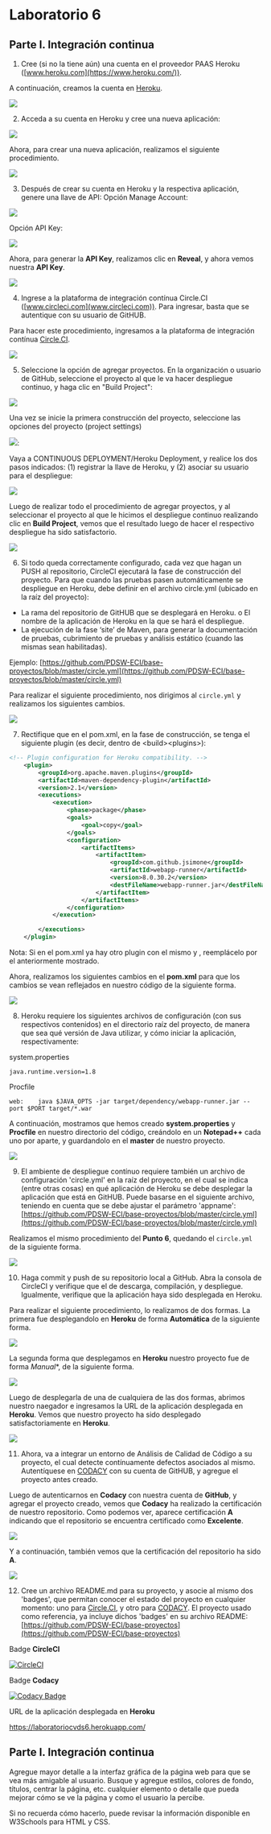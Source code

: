 # Laboratorio 6
## Parte I. Integración continua

1.  Cree (si no la tiene aún) una cuenta en el proveedor PAAS Heroku ([www.heroku.com](https://www.heroku.com/)).

A continuación, creamos la cuenta en [Heroku](https://www.heroku.com/).

<img  src="https://github.com/JuanMunozD/CVDS-6/blob/master/Im%C3%A1genes/Parte1.1.PNG">

2.  Acceda a su cuenta en Heroku y cree una nueva aplicación:

<img  src="https://github.com/PDSW-ECI/WebApp-Heroku-CircleCI-CI/blob/master/img/HerokuCreateApp.png">
	
Ahora, para crear una nueva aplicación, realizamos el siguiente procedimiento.
	
<img  src="https://github.com/JuanMunozD/CVDS-6/blob/master/Im%C3%A1genes/Parte1.2.png">

3.  Después de crear su cuenta en Heroku y la respectiva aplicación, genere una llave de API: Opción Manage Account:

<img  src="https://github.com/PDSW-ECI/WebApp-Heroku-CircleCI-CI/blob/master/img/ManageAccount.png">
	
Opción API Key:
	
<img  src="https://github.com/PDSW-ECI/WebApp-Heroku-CircleCI-CI/blob/master/img/GenerateKey.png">
	
Ahora, para generar la **API Key**, realizamos clic en **Reveal**, y ahora vemos nuestra **API Key**.
	
<img  src="https://github.com/JuanMunozD/CVDS-6/blob/master/Im%C3%A1genes/Parte1.3.png">

4.  Ingrese a la plataforma de integración contínua Circle.CI ([www.circleci.com](www.circleci.com)). Para ingresar, basta que se autentique con su usuario de GitHUB.

Para hacer este procedimiento, ingresamos a la plataforma de integración contínua [Circle.CI](https://circleci.com/).

<img  src="https://github.com/JuanMunozD/CVDS-6/blob/master/Im%C3%A1genes/Parte1.4.png">

5.  Seleccione la opción de agregar proyectos. En la organización o usuario de GitHub, seleccione el proyecto al que le va hacer despliegue continuo, y haga clic en "Build Project":

<img  src="https://github.com/PDSW-ECI/WebApp-Heroku-CircleCI-CI/blob/master/img/AppBuild.png">

Una vez se inicie la primera construcción del proyecto, seleccione las opciones del proyecto (project settings)

<img  src="https://github.com/PDSW-ECI/WebApp-Heroku-CircleCI-CI/blob/master/img/ProjectSettings2.png">:

Vaya a CONTINUOUS DEPLOYMENT/Heroku Deployment, y realice los dos pasos indicados: (1) registrar la llave de Heroku, y (2) asociar su usuario para el despliegue:

<img  src="https://github.com/PDSW-ECI/WebApp-Heroku-CircleCI-CI/blob/master/img/SetDeployUser.png">

Luego de realizar todo el procedimiento de agregar proyectos, y al seleccionar el proyecto al que le hicimos el despliegue continuo realizando clic en **Build Project**, vemos que el resultado luego de hacer el respectivo despliegue ha sido satisfactorio.

<img  src="https://github.com/JuanMunozD/CVDS-6/blob/master/Im%C3%A1genes/Parte1.5.png">

6.  Si todo queda correctamente configurado, cada vez que hagan un PUSH al repositorio, CircleCI ejecutará la fase de construcción del proyecto. Para que cuando las pruebas pasen automáticamente se despliegue en Heroku, debe definir en el archivo circle.yml (ubicado en la raíz del proyecto):
*   La rama del repositorio de GitHUB que se desplegará en Heroku. o El nombre de la aplicación de Heroku en la que se hará el despliegue.
*   La ejecución de la fase ‘site’ de Maven, para generar la documentación de pruebas, cubrimiento de pruebas y análisis estático (cuando las mismas sean habilitadas).

Ejemplo:
[https://github.com/PDSW-ECI/base-proyectos/blob/master/circle.yml](https://github.com/PDSW-ECI/base-proyectos/blob/master/circle.yml)

Para realizar el siguiente procedimiento, nos dirigimos al ```circle.yml``` y realizamos los siguientes cambios.

<img  src="https://github.com/JuanMunozD/CVDS-6/blob/master/Im%C3%A1genes/Parte1.6.png">

7.  Rectifique que en el pom.xml, en la fase de construcción, se tenga el siguiente plugin (es decir, dentro de \<build>\<plugins>):

```xml
<!-- Plugin configuration for Heroku compatibility. -->
    <plugin>
        <groupId>org.apache.maven.plugins</groupId>
        <artifactId>maven-dependency-plugin</artifactId>
        <version>2.1</version>
        <executions>
            <execution>
                <phase>package</phase>
                <goals>
                    <goal>copy</goal>
                </goals>
                <configuration>
                    <artifactItems>
                        <artifactItem>
                            <groupId>com.github.jsimone</groupId>
                            <artifactId>webapp-runner</artifactId>
                            <version>8.0.30.2</version>
                            <destFileName>webapp-runner.jar</destFileName>
                        </artifactItem>
                    </artifactItems>
                </configuration>
            </execution>

        </executions>
    </plugin>
```           		
	
Nota: Si en el pom.xml ya hay otro plugin con el mismo <groupId> y <artifactId>, reemplácelo por el anteriormente mostrado.
	
Ahora, realizamos los siguientes cambios en el **pom.xml** para que los cambios se vean reflejados en nuestro código de la siguiente forma.
	
<img  src="https://github.com/JuanMunozD/CVDS-6/blob/master/Im%C3%A1genes/Parte1.7.png">

8.  Heroku requiere los siguientes archivos de configuración (con sus respectivos contenidos) en el directorio raíz del proyecto, de manera que sea qué versión de Java utilizar, y cómo iniciar la aplicación, respectivamente:

system.properties

```java.runtime.version=1.8```

Procfile 

```web:    java $JAVA_OPTS -jar target/dependency/webapp-runner.jar --port $PORT target/*.war```
	
A continuación, mostramos que hemos creado **system.properties** y **Procfile** en nuestro directorio del código, creándolo en un **Notepad++** cada uno por aparte, y guardandolo en el **master** de nuestro proyecto.
	
<img  src="https://github.com/JuanMunozD/CVDS-6/blob/master/Im%C3%A1genes/Parte1.8.png">

9. El ambiente de despliegue contínuo requiere también un archivo de configuración 'circle.yml' en la raíz del proyecto, en el cual se indica (entre otras cosas) en qué aplicación de Heroku se debe desplegar la aplicación que está en GitHUB. Puede basarse en el siguiente archivo, teniendo en cuenta que se debe ajustar el parámetro 'appname': [https://github.com/PDSW-ECI/base-proyectos/blob/master/circle.yml](https://github.com/PDSW-ECI/base-proyectos/blob/master/circle.yml)
	
Realizamos el mismo procedimiento del **Punto 6**, quedando el ```circle.yml``` de la siguiente forma.
	
<img  src="https://github.com/JuanMunozD/CVDS-6/blob/master/Im%C3%A1genes/Parte1.6.png">

10. Haga commit y push de su repositorio local a GitHub. Abra la consola de CircleCI y verifique que el de descarga, compilación, y despliegue. Igualmente, verifique que la aplicación haya sido desplegada en Heroku.
	
Para realizar el siguiente procedimiento, lo realizamos de dos formas. La primera fue desplegandolo en **Heroku** de forma **Automática** de la siguiente forma.
	
<img  src="https://github.com/JuanMunozD/CVDS-6/blob/master/Im%C3%A1genes/Punto10Automatico.png">
	
La segunda forma que desplegamos en **Heroku** nuestro proyecto fue de forma *Manual**, de la siguiente forma.
	
<img  src="https://github.com/JuanMunozD/CVDS-6/blob/master/Im%C3%A1genes/Punto10Manual.png">
	
Luego de desplegarla de una de cualquiera de las dos formas, abrimos nuestro naegador e ingresamos la URL de la aplicación desplegada en **Heroku**. Vemos que nuestro proyecto ha sido desplegado satisfactoriamente en **Heroku**.
	
<img  src="https://github.com/JuanMunozD/CVDS-6/blob/master/Im%C3%A1genes/Punto10Despliegue.png">

11. Ahora, va a integrar un entorno de Análisis de Calidad de Código a su proyecto, el cual detecte contínuamente defectos asociados al mismo. Autentíquese en [CODACY](https://www.codacy.com ) con su cuenta de GitHUB, y agregue el proyecto antes creado.
	
Luego de autenticarnos en **Codacy** con nuestra cuenta de **GitHub**, y agregar el proyecto creado, vemos que **Codacy** ha realizado la certificación de nuestro repositorio. Como podemos ver, aparece certificación **A** indicando que el repositorio se encuentra certificado como **Excelente**.
	
<img  src="https://github.com/JuanMunozD/CVDS-6/blob/master/Im%C3%A1genes/Punto11-1.PNG">
	
Y a continuación, también vemos que la certificación del repositorio ha sido **A**.
	
<img  src="https://github.com/JuanMunozD/CVDS-6/blob/master/Im%C3%A1genes/Punto11-2.PNG">

12. Cree un archivo README.md para su proyecto, y asocie al mismo dos 'badges', que permitan conocer el estado del proyecto en cualquier momento: uno para [Circle.CI](https://circleci.com/docs/1.0/status-badges/), y otro para [CODACY](https://support.codacy.com/hc/en-us/articles/212799365-Badges). El proyecto usado como referencia, ya incluye dichos 'badges' en su archivo README: [https://github.com/PDSW-ECI/base-proyectos](https://github.com/PDSW-ECI/base-proyectos)

Badge **CircleCI**
	
[![CircleCI](https://circleci.com/gh/circleci/circleci-docs.svg?style=svg)](https://circleci.com/gh/circleci/circleci-docs)
	
Badge **Codacy**
	
[![Codacy Badge](https://app.codacy.com/project/badge/Grade/8bccd05e4cee4cd6ac6f79770f0f013a)](https://www.codacy.com/manual/JuanMunozD/CVDS-6?utm_source=github.com&utm_medium=referral&utm_content=JuanMunozD/CVDS-6&utm_campaign=Badge_Grade)

URL de la aplicación desplegada en **Heroku**

https://laboratoriocvds6.herokuapp.com/

## Parte I. Integración continua

Agregue mayor detalle a la interfaz gráfica de la página web para que se vea más amigable al usuario. Busque y agregue estilos, colores de fondo, títulos, centrar la página, etc. cualquier elemento o detalle que pueda mejorar cómo se ve la página y como el usuario la percibe.

Si no recuerda cómo hacerlo, puede revisar la información disponible en W3Schools para HTML y CSS.
